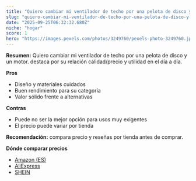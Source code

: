 ```yaml
---
title: "Quiero cambiar mi ventilador de techo por una pelota de disco y un motor."
slug: "quiero-cambiar-mi-ventilador-de-techo-por-una-pelota-de-disco-y-un-motor"
date: "2025-09-25T06:32:32.680Z"
niche: "hogar"
score: 1
hero: "https://images.pexels.com/photos/3249760/pexels-photo-3249760.jpeg?auto=compress&cs=tinysrgb&fit=crop&h=627&w=1200&auto=compress&cs=tinysrgb&w=1200&h=675&fit=crop"
---
```


**Resumen:** Quiero cambiar mi ventilador de techo por una pelota de disco y un motor. destaca por su relación calidad/precio y utilidad en el día a día.

**Pros**
- Diseño y materiales cuidados
- Buen rendimiento para su categoría
- Valor sólido frente a alternativas

**Contras**
- Puede no ser la mejor opción para usos muy exigentes
- El precio puede variar por tienda

**Recomendación:** compara precio y reseñas por tienda antes de comprar.

**Dónde comparar precios**
- [Amazon (ES)](https://www.amazon.es/s?k=Quiero%20cambiar%20mi%20ventilador%20de%20techo%20por%20una%20pelota%20de%20disco%20y%20un%20motor.&tag=teknovashop25-21)
- [AliExpress](https://www.aliexpress.com/wholesale?SearchText=Quiero%20cambiar%20mi%20ventilador%20de%20techo%20por%20una%20pelota%20de%20disco%20y%20un%20motor.)
- [SHEIN](https://www.shein.com/pdsearch/Quiero%20cambiar%20mi%20ventilador%20de%20techo%20por%20una%20pelota%20de%20disco%20y%20un%20motor.)